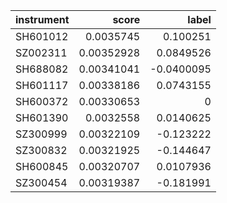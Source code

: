 | instrument   |      score |      label |
|:-------------|-----------:|-----------:|
| SH601012     | 0.0035745  |  0.100251  |
| SZ002311     | 0.00352928 |  0.0849526 |
| SH688082     | 0.00341041 | -0.0400095 |
| SH601117     | 0.00338186 |  0.0743155 |
| SH600372     | 0.00330653 |  0         |
| SH601390     | 0.0032558  |  0.0140625 |
| SZ300999     | 0.00322109 | -0.123222  |
| SZ300832     | 0.00321925 | -0.144647  |
| SH600845     | 0.00320707 |  0.0107936 |
| SZ300454     | 0.00319387 | -0.181991  |